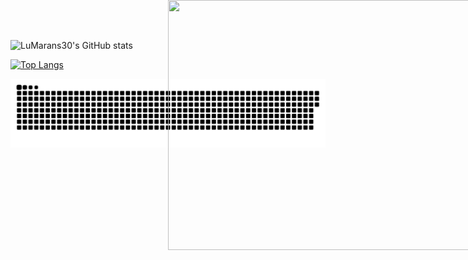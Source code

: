 
![LuMarans30's GitHub stats](https://github-readme-stats.vercel.app/api?username=LuMarans30&show_icons=true&theme=dracula)

[![Top Langs](https://github-readme-stats.vercel.app/api/top-langs/?username=LuMarans30&layout=compact)](https://github.com/LuMarans30/github-readme-stats)

<picture>
  <source media="(prefers-color-scheme: dark)" srcset="github-contribution-grid-snake-dark.svg">
  <source media="(prefers-color-scheme: light)" srcset="github-contribution-grid-snake.svg">
  <img alt="github-snake" src="github-contribution-grid-snake.svg">
</picture>
  
<div align="center">
	<br>
	<a href="#">
		<img style="position: absolute; top:0px; bottom:0px; width: 100%" src="https://64.media.tumblr.com/f74d7cc35e3c4ed6fc11f560fe38b2a7/tumblr_inline_ny82m7qGH41ro20i7_540.gif" width="800" height="400">
	</a>
	<br>
</div>
